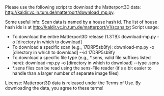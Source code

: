  Please use the following script to download the Matterport3D data: http://kaldir.vc.in.tum.de/matterport/download_mp.py. 

Some useful info:
Scan data is named by a house hash id. The list of house hash ids is at http://kaldir.vc.in.tum.de/matterport/v1/scans.txt 
Script usage:
- To download the entire Matterport3D release (1.3TB): download-mp.py -o [directory in which to download] 
- To download a specific scan (e.g., 17DRP5sb8fy): download-mp.py -o [directory in which to download] --id 17DRP5sb8fy
- To download a specific file type (e.g., *.sens, valid file suffixes listed here): download-mp.py -o [directory in which to download] --type .sens
- *.sens files can be read using the sens-File reader (it's a bit easier to handle than a larger number of separate image files)

License: Matterport3D data is released under the Terms of Use. By downloading the data, you agree to these terms!